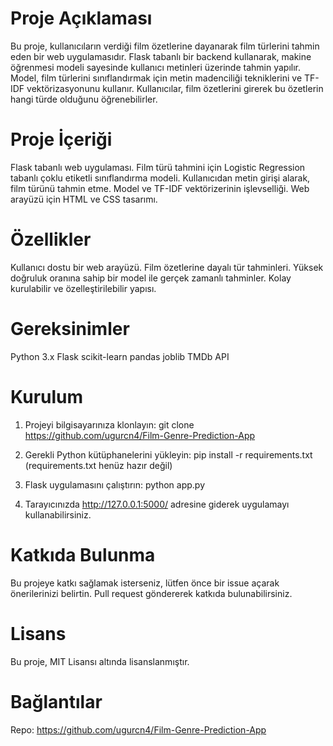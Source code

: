 # Proje Açıklaması
 Bu proje, kullanıcıların verdiği film özetlerine dayanarak film türlerini tahmin eden bir web uygulamasıdır. Flask tabanlı bir backend kullanarak, makine öğrenmesi modeli sayesinde kullanıcı metinleri üzerinde tahmin yapılır. Model, film türlerini sınıflandırmak için metin madenciliği tekniklerini ve TF-IDF vektörizasyonunu kullanır. Kullanıcılar, film özetlerini girerek bu özetlerin hangi türde olduğunu öğrenebilirler.

 # Proje İçeriği
 Flask tabanlı web uygulaması.
Film türü tahmini için Logistic Regression tabanlı çoklu etiketli sınıflandırma modeli.
Kullanıcıdan metin girişi alarak, film türünü tahmin etme.
Model ve TF-IDF vektörizerinin işlevselliği.
Web arayüzü için HTML ve CSS tasarımı.

# Özellikler
Kullanıcı dostu bir web arayüzü.
Film özetlerine dayalı tür tahminleri.
Yüksek doğruluk oranına sahip bir model ile gerçek zamanlı tahminler.
Kolay kurulabilir ve özelleştirilebilir yapısı.

# Gereksinimler
Python 3.x
Flask
scikit-learn
pandas
joblib
TMDb API

# Kurulum
1. Projeyi bilgisayarınıza klonlayın:
git clone https://github.com/ugurcn4/Film-Genre-Prediction-App

2. Gerekli Python kütüphanelerini yükleyin:
pip install -r requirements.txt
(requirements.txt henüz hazır değil)

3. Flask uygulamasını çalıştırın:
python app.py

4. Tarayıcınızda http://127.0.0.1:5000/ adresine giderek uygulamayı kullanabilirsiniz.


# Katkıda Bulunma
Bu projeye katkı sağlamak isterseniz, lütfen önce bir issue açarak önerilerinizi belirtin.
Pull request göndererek katkıda bulunabilirsiniz.

# Lisans
Bu proje, MIT Lisansı altında lisanslanmıştır.

# Bağlantılar
Repo:
https://github.com/ugurcn4/Film-Genre-Prediction-App

